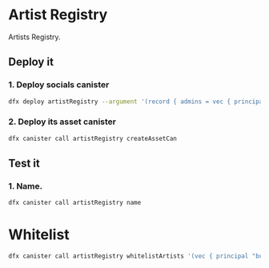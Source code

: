 # Artist Registry

Artists Registry.

## Deploy it

### 1. Deploy socials canister
```bash
dfx deploy artistRegistry --argument '(record { admins = vec { principal "'$(dfx identity get-principal)'" }; artistWhitelist = vec { principal "'$(dfx identity get-principal)'" }})'
```

### 2. Deploy its asset canister
```bash
dfx canister call artistRegistry createAssetCan
```

## Test it

### 1. Name.

```bash
dfx canister call artistRegistry name
```

# Whitelist

```bash
dfx canister call artistRegistry whitelistArtists '(vec { principal "bum4c-sxl2u-t64yr-crqjb-q5ovk-fwu7b-m6fnw-7z2vy-mh3f3-delh5-wae" })'
```